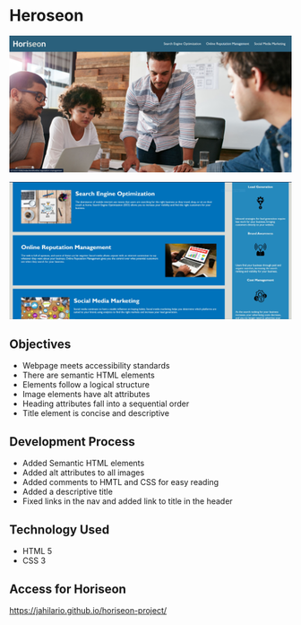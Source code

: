 # Heroseon

![screenshot1](./assets/images/Capture.JPG)

![screenshot2](./assets/images/Capture2.JPG)

## Objectives
* Webpage meets accessibility standards
* There are semantic HTML elements
* Elements follow a logical structure
* Image elements have alt attributes
* Heading attributes fall into a sequential order
* Title element is concise and descriptive

## Development Process
* Added Semantic HTML elements
* Added alt attributes to all images
* Added comments to HMTL and CSS for easy reading
* Added a descriptive title
* Fixed links in the nav and added link to title in the header

## Technology Used
* HTML 5
* CSS 3

## Access for Horiseon
https://jahilario.github.io/horiseon-project/
